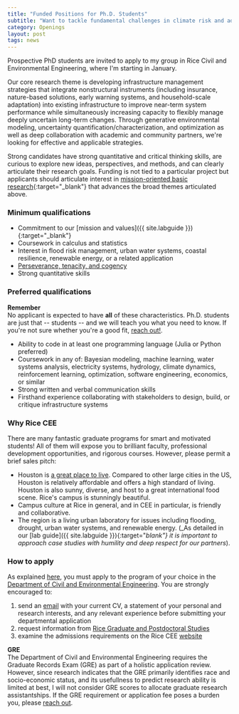 ```yaml
---
title: "Funded Positions for Ph.D. Students"
subtitle: "Want to tackle fundamental challenges in climate risk and adaptive infrastructure?"
category: Openings
layout: post
tags: news
---
```


Prospective PhD students are invited to apply to my group in Rice Civil and Environmental Engineering, where I'm starting in January.

Our core research theme is developing infrastructure management strategies that integrate nonstructural instruments (including insurance, nature-based solutions, early warning systems, and household-scale adaptation) into existing infrastructure to improve near-term system performance while simultaneously increasing capacity to flexibly manage deeply uncertain long-term changes.
Through generative environmental modeling, uncertainty quantification/characterization, and optimization as well as deep collaboration with academic and community partners, we're looking for effective and applicable strategies.

Strong candidates have strong quantitative and critical thinking skills, are curious to explore new ideas, perspectives, and methods, and can clearly articulate their research goals.
Funding is not tied to a particular project but applicants should articulate interest in [mission-oriented basic research](https://en.wikipedia.org/wiki/Pasteur%27s_quadrant){:target="_blank"} that advances the broad themes articulated above.

### Minimum qualifications

* Commitment to our [mission and values]({{ site.labguide }}){:target="_blank"}
* Coursework in calculus and statistics
* Interest in flood risk management, urban water systems, coastal resilience, renewable energy, or a related application
* [Perseverance, tenacity, and cogency](http://matt.might.net/articles/successful-phd-students/)
* Strong quantitative skills

### Preferred qualifications

<div class="panel panel-default">
    <div class="panel-heading"><strong>Remember</strong></div>
    <div class="panel-body">
        No applicant is expected to have <strong>all</strong> of these characteristics.
        Ph.D. students are just that -- students -- and we will teach you what you need to know.
        If you're not sure whether you're a good fit, <a href="/contact">reach out!</a>.
    </div>
</div>

* Ability to code in at least one programming language (Julia or Python preferred)
* Coursework in any of: Bayesian modeling, machine learning, water systems analysis, electricity systems, hydrology, climate dynamics, reinforcement learning, optimization, software engineering, economics, or similar
* Strong written and verbal communication skills
* Firsthand experience collaborating with stakeholders to design, build, or critique infrastructure systems

### Why Rice CEE

There are many fantastic graduate programs for smart and motivated students!
All of them will expose you to brilliant faculty, professional development opportunities, and rigorous courses.
However, please permit a brief sales pitch:

* Houston is [a great place to live](https://engineering.rice.edu/about/living-houston). Compared to other large cities in the US, Houston is relatively affordable and offers a high standard of living. Houston is also sunny, diverse, and host to a great international food scene. Rice's campus is stunningly beautiful.
* Campus culture at Rice in general, and in CEE in particular, is friendly and collaborative.
* The region is a living urban laboratory for issues including flooding, drought, urban water systems, and renewable energy.
(_As detailed in our [lab guide]({{ site.labguide }}){:target="_blank"} it is important to approach case studies with humility and deep respect for our partners_).

### How to apply

As explained [here](/join-the-lab), you must apply to the program of your choice in the [Department of Civil and Environmental Engineering](https://cee.rice.edu/graduate-program/).
You are strongly encouraged to:

1. send an [email](/contact) with your current CV, a statement of your personal and research interests, and any relevant experience before submitting your departmental application
1. request information from [Rice Graduate and Postdoctoral Studies](https://graduate.rice.edu/request-information)
1. examine the admissions requirements on the Rice CEE [website](https://cee.rice.edu/academics/graduate-programs/graduate-admissions)

<div class="panel panel-default">
    <div class="panel-heading"><strong>GRE</strong></div>
    <div class="panel-body">
        The Department of Civil and Environmental Engineering requires the Graduate Records Exam (GRE) as part of a holistic application review. However, since research indicates that the GRE primarily identifies race and socio-economic status, and its usefullness to predict research ability is limited at best, I will not consider GRE scores to allocate graduate research assistantships.
        If the GRE requirement or application fee poses a burden you, please <a href="/contact">reach out</a>.
    </div>
</div>

